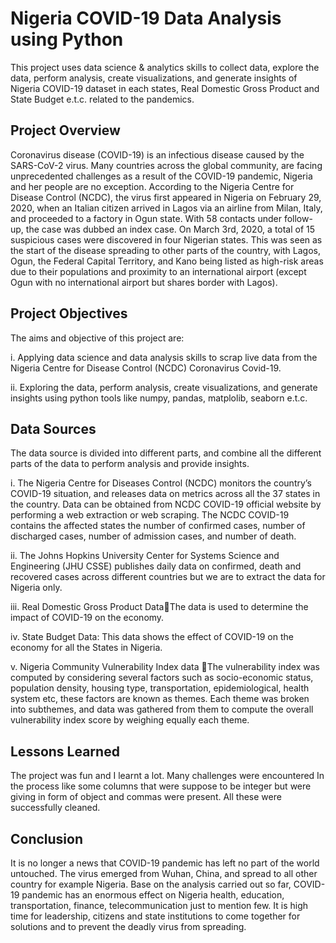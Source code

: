 
# Nigeria COVID-19 Data Analysis using Python

This project uses data science & analytics skills to collect data, explore the data, perform analysis, create visualizations, and generate insights of Nigeria COVID-19 dataset in each states, Real Domestic Gross Product and State Budget e.t.c. related to the pandemics.

## Project Overview

Coronavirus disease (COVID-19) is an infectious disease caused by the SARS-CoV-2 virus. Many countries across the global community, are facing unprecedented challenges as a result of the COVID-19 pandemic, Nigeria and her people are no exception. According to the Nigeria Centre for Disease Control (NCDC), the virus first appeared in Nigeria on February 29, 2020, when an Italian citizen arrived in Lagos via an airline from Milan, Italy, and proceeded to a factory in Ogun state. With 58 contacts under follow-up, the case was dubbed an index case. On March 3rd, 2020, a total of 15 suspicious cases were discovered in four Nigerian states. This was seen as the start of the disease spreading to other parts of the country, with Lagos, Ogun, the Federal Capital Territory, and Kano being listed as high-risk areas due to their populations and proximity to an international airport (except Ogun with no international airport but shares border with Lagos).
## Project Objectives
The aims and objective of this project are:

i. Applying data science and data analysis skills to scrap live data from the Nigeria Centre for Disease Control (NCDC) Coronavirus Covid-19.

ii. Exploring the data, perform analysis, create visualizations, and generate insights using python tools like numpy, pandas, matplolib, seaborn e.t.c.
## Data Sources
The data source is divided into different parts, and combine all the different parts of the data to perform analysis and provide insights.

i. The Nigeria Centre for Diseases Control (NCDC) monitors the country’s COVID-19 situation, and releases data on metrics across all the 37 states in the country. Data can be obtained from NCDC COVID-19  official website by performing a web extraction or web scraping. The NCDC COVID-19 contains the affected states the number of confirmed cases, number of discharged cases, number of admission cases, and number of death.

ii. The Johns Hopkins University Center for Systems Science and Engineering (JHU CSSE) publishes daily data on confirmed, death and recovered cases across different countries but we are to extract the data for Nigeria only.

iii. Real Domestic Gross Product DataThe data is used to determine the impact of COVID-19 on the economy. 

iv. State Budget Data: This data shows the effect of COVID-19 on the economy for all the States in Nigeria.

v. Nigeria Community Vulnerability Index data The vulnerability index was computed by considering several factors such as socio-economic status, population density, housing type, transportation, epidemiological, health system etc, these factors are known as themes. Each theme was broken into subthemes, and data was gathered from them to compute the overall vulnerability index score by weighing equally each theme.

## Lessons Learned

The project was fun and I learnt a lot. Many challenges were encountered In the process like some columns that were suppose to be integer but were giving in form of object and commas were present. All these were successfully cleaned.
   ## Conclusion

   It is no longer a news that COVID-19 pandemic has left no part of the world untouched. The virus emerged from Wuhan, China, and spread to all other country for example Nigeria. Base on the analysis carried out so far, COVID-19 pandemic has an enormous effect on Nigeria health, education, transportation, finance, telecommunication just to mention few. It is high time for leadership, citizens and state institutions to come together for solutions and to prevent the deadly virus from spreading.
